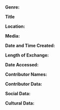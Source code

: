 **Genre:**

**Title**

**Location:**

**Media:**

**Date and Time Created:**

**Length of Exchange:**

**Date Accessed:**

**Contributor Names:**

**Contributor Data:**

**Social Data:**

**Cultural Data:**
